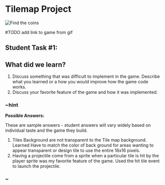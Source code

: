 # Tilemap Project

![Find the coins](/static/courses/csintro1/tilemap/find-the-coins.gif)

#TODO add link to game from gif

## Student Task #1:

## What did we learn? 

1. Discuss something that was difficult to implement in the game.  Describe what you learned or a how you would improve how the game code works.
2. Discuss your favorite feature of the game and how it was implemented.

### ~hint

**Possible Answers:**

These are sample answers - student answers will vary widely based on individual taste and the game they build.

1. Tiles Background are not transparent to the Tile map background.  Learned Have to match the color of back ground for areas wanting to appear transparent or design tile to use the entire 16x16 pixels.
2. Having a projectile come from a sprite when a particular tile is hit by the player sprite was my favorite feature of the game.  Used the hit tile event to launch the projectile.

### ~